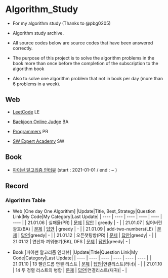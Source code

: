 # Algorithm_Study
- For my algorithm study (Thanks to @pbg0205)

- Algorithm study archive.
- All source codes below are source codes that have been answered correctly.
- The purpose of this project is to solve the algorithm problems in the book more than once before the completion of the subscription to the algorithm book 
- Also to solve one algorithm problem that not in book per day (more than 6 problems in a week). 

## Web
* [LeetCode](https://leetcode.com/) LE

* [Baekjoon Online Judge](https://www.acmicpc.net/) BA

* [Programmers](https://programmers.co.kr/) PR

* [SW Expert Academy](https://swexpertacademy.com/main/main.do) SW

## Book
* [파이썬 알고리즘 인터뷰](https://github.com/onlybooks/algorithm-interview) (start : 2021-01-01 / end : ~ ) 

## Record
### Algorithm Table  
- Web [One day One Algorithm]
|Update|Title, Best_Strategy|Question Link|My Code|My Category|Last Update|
  | ---- | ---- | ---- | ---- | ---- | ---- |
  | 21.01.06 | 실패율(PR) | [문제](https://programmers.co.kr/learn/courses/30/lessons/42889) | [답안](https://github.com/UihyunJeong/Algorithm_Study/blob/main/Algorithm_Web/Programmers/42889.py) | greedy | - |
  | 21.01.07 | 잃어버린 괄호(BA) | [문제](https://www.acmicpc.net/problem/1541) | [답안](https://github.com/UihyunJeong/Algorithm_Study/blob/main/Algorithm_Web/Backjoon/1541.py) | greedy | - |
  | 21.01.09 | add-two-numbers(LE) | [문제](https://leetcode.com/problems/add-two-numbers/) | [답안](https://github.com/UihyunJeong/Algorithm_Study/blob/main/Algorithm_Web/LeetCode/add-two-numbers.py)|greedy| - |
  | 21.01.12 | 오픈챗팅방(PR) | [문제](https://programmers.co.kr/learn/courses/30/lessons/42888?language=python3) | [답안](https://github.com/UihyunJeong/Algorithm_Study/blob/main/Algorithm_Web/Programmers/open_chat.py)|greedy| - |
  | 21.01.12 | 연산자 끼워놓기(BK), DFS | [문제](https://www.acmicpc.net/submit/14888/) | [답안](https://github.com/UihyunJeong/Algorithm_Study/blob/main/Algorithm_Web/Backjoon/14888.py)|greedy| - |
  
  
    
- Book [파이썬 알고리즘 인터뷰]
  |Update|Title|Question Link|My Code|Category|Last Update|
    | ---- | ---- | ---- | ---- | ---- | ---- |
    | 21.01.10 | 13 팰린드롬 연결 리스트 | [문제](https://leetcode.com/problems/palindrome-linked-list/submissions/) | [답안](https://github.com/UihyunJeong/Algorithm_Study/blob/main/Algorithm_Book/Python_Code_Interview/13_palindrome_linked_list.py)|연결리스트(러너)| - |
    | 21.01.10 | 14 두 정렬 리스트의 병합 | [문제](https://leetcode.com/problems/merge-two-sorted-lists/submissions/) | [답안](https://github.com/UihyunJeong/Algorithm_Study/blob/main/Algorithm_Book/Python_Code_Interview/14_merge_two_sorted_lists.py)|연결리스트(재귀)| - |
    
